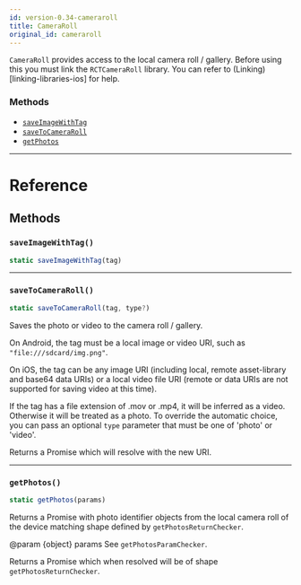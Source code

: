 ```yaml
---
id: version-0.34-cameraroll
title: CameraRoll
original_id: cameraroll
---
```


`CameraRoll` provides access to the local camera roll / gallery. Before using this you must link the `RCTCameraRoll` library. You can refer to (Linking)[linking-libraries-ios] for help.

### Methods

- [`saveImageWithTag`](cameraroll.md#saveimagewithtag)
- [`saveToCameraRoll`](cameraroll.md#savetocameraroll)
- [`getPhotos`](cameraroll.md#getphotos)

---

# Reference

## Methods

### `saveImageWithTag()`

```jsx
static saveImageWithTag(tag)
```

---

### `saveToCameraRoll()`

```jsx
static saveToCameraRoll(tag, type?)
```

Saves the photo or video to the camera roll / gallery.

On Android, the tag must be a local image or video URI, such as `"file:///sdcard/img.png"`.

On iOS, the tag can be any image URI (including local, remote asset-library and base64 data URIs) or a local video file URI (remote or data URIs are not supported for saving video at this time).

If the tag has a file extension of .mov or .mp4, it will be inferred as a video. Otherwise it will be treated as a photo. To override the automatic choice, you can pass an optional `type` parameter that must be one of 'photo' or 'video'.

Returns a Promise which will resolve with the new URI.

---

### `getPhotos()`

```jsx
static getPhotos(params)
```

Returns a Promise with photo identifier objects from the local camera roll of the device matching shape defined by `getPhotosReturnChecker`.

@param {object} params See `getPhotosParamChecker`.

Returns a Promise which when resolved will be of shape `getPhotosReturnChecker`.
